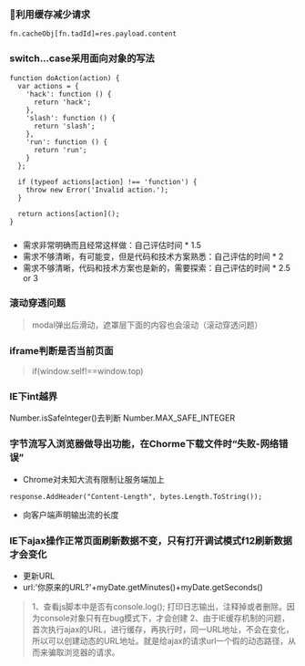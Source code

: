 ### 利用缓存减少请求
```
fn.cacheObj[fn.tadId]=res.payload.content
```
### switch...case采用面向对象的写法

```
function doAction(action) {
  var actions = {
    'hack': function () {
      return 'hack';
    },
    'slash': function () {
      return 'slash';
    },
    'run': function () {
      return 'run';
    }
  };

  if (typeof actions[action] !== 'function') {
    throw new Error('Invalid action.');
  }

  return actions[action]();
}
```


### 
+ 需求非常明确而且经常这样做：自己评估时间 * 1.5
+ 需求不够清晰，有可能变，但是代码和技术方案熟悉：自己评估的时间 * 2
+ 需求不够清晰，代码和技术方案也是新的，需要探索：自己评估的时间 * 2.5 or 3



### 滚动穿透问题
>modal弹出后滑动，遮罩层下面的内容也会滚动（滚动穿透问题）

### iframe判断是否当前页面

> if(window.self!==window.top)


### IE下int越界

Number.isSafeInteger()去判断 
Number.MAX_SAFE_INTEGER

### 字节流写入浏览器做导出功能，在Chorme下载文件时“失败-网络错误”
+ Chrome对未知大流有限制让服务端加上
```
response.AddHeader("Content-Length", bytes.Length.ToString());
```
+ 向客户端声明输出流的长度


### IE下ajax操作正常页面刷新数据不变，只有打开调试模式f12刷新数据才会变化
+ 更新URL
+ url:'你原来的URL?'+myDate.getMinutes()+myDate.getSeconds()
>1、查看js脚本中是否有console.log(); 打印日志输出，注释掉或者删除。因为console对象只有在bug模式下，才会创建
2、由于IE缓存机制的问题，首次执行ajax的URL，进行缓存，再执行时，同一URL地址，不会在变化，所以可以创建动态的URL地址。就是给ajax的请求url一个假的动态路径，从而来骗取浏览器的请求。

